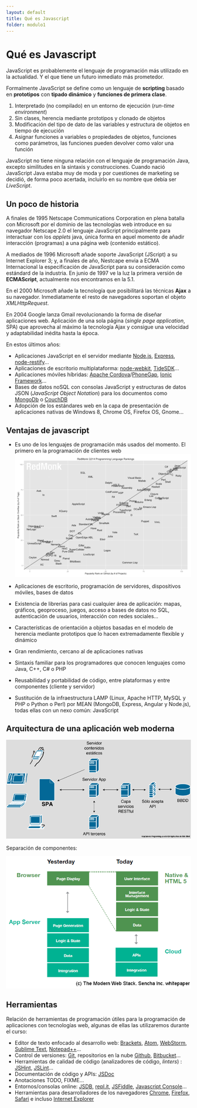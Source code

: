 ```yaml
---
layout: default
title: Qué es Javascript
folder: modulo1
---
```


# Qué es Javascript
JavaScript es probablemente el lenguaje de programación más utilizado en la actualidad. Y el que tiene un futuro inmediato más prometedor.

Formalmente JavaScript se define como un lenguaje de **scripting** basado en **prototipos** con **tipado dinámico** y **funciones de primera clase**.

  1. Interpretado (no compilado) en un entorno de ejecución (_run-time environment_)  
  2. Sin clases, herencia mediante prototipos y clonado de objetos  
  3. Modificación del tipo de dato de las variables y estructura de objetos en tiempo de ejecución  
  4. Asignar funciones a variables o propiedades de objetos, funciones como parámetros, las funciones pueden devolver como valor una función

JavaScript no tiene ninguna relación con el lenguaje de programación Java, excepto similitudes en la sintaxis y construcciones. Cuando nació JavaScript Java estaba muy de moda y por cuestiones de marketing se decidió, de forma poco acertada, incluirlo en su nombre que debía ser _LiveScript_.

## Un poco de historia
A finales de 1995 Netscape Communications Corporation en plena batalla con Microsoft por el dominio de las tecnologías web introduce en su navegador Netscape 2.0 el lenguaje JavaScript principalmente para interactuar con los _applets_ java, única forma en aquel momento de añadir interacción (programas) a una página web (contenido estático).

A mediados de 1996 Microsoft añade soporte JavaScript (JScript) a su Internet Explorer 3; y, a finales de año, Nestcape envia a ECMA Internacional la especificación de JavaScript para su consideración como estándard de la industria. En junio de 1997 ve la luz la primera versión de **ECMAScript**, actualmente nos encontramos en la 5.1.

En el 2000 Microsoft añade la tecnología que posibilitará las técnicas **Ajax** a su navegador. Inmediatamente el resto de navegadores soportan el objeto _XMLHttpRequest_. 

En 2004 Google lanza Gmail revolucionando la forma de diseñar aplicaciones web. Aplicación de una sola página (_single page application_, SPA) que aprovecha al máximo la tecnología Ajax y consigue una velocidad y adaptabilidad inédita hasta la época.

En estos últimos años:  

  + Aplicaciones JavaScript en el servidor mediante <a href="http://nodejs.org" target="_blank">Node.js</a>, <a href="http://expressjs.com" target="_blank">Express</a>, <a href="http://mcavage.me/node-restify" target="_blank">node-restify</a>...  
  + Aplicaciones de escritorio multiplataforma: <a href="http://github.com/rogerwang/node-webkit" target="_blank">node-webkit</a>, <a href="http://www.tidesdk.org" target="_blank">TideSDK</a>...  
  + Aplicaciones móviles híbridas: <a href="http://cordova.apache.org" target="_blank">Apache Cordova</a>/<a href="http://phonegap.com" target="_blank">PhoneGap</a>, <a href="http://ionicframework.com" target="_blank">Ionic Framework</a>...  
  + Bases de datos noSQL con consolas JavaScript y estructuras de datos JSON (_JavaScript Object Notation_) para los documentos como <a href="http://www.mongodb.org" target="_blank">MongoDb</a> o <a href="http://couchdb.apache.org" target="_blank">CouchDB</a>  
  + Adopción de los estándares web en la capa de presentación de aplicaciones nativas de Windows 8, Chrome OS, Firefox OS, Gnome...


## Ventajas de javascript
  + Es uno de los lenguajes de programación más usados del momento. El primero en la programación de clientes web  
  ![Uso lenguajes programación](./images/lang-rank-614-wm1.png)
  
  + Aplicaciones de escritorio, programación de servidores, dispositivos móviles, bases de datos
  
  + Existencia de librerías para casi cualquier área de aplicación: mapas, gráficos, geoproceso, juegos, acceso a bases de datos no SQL, autenticación de usuarios, interacción con redes sociales...
  
  + Características de orientación a objetos basadas en el modelo de herencia mediante prototipos que lo hacen extremadamente flexible y dinámico
  
  + Gran rendimiento, cercano al de aplicaciones nativas
  
  + Sintaxis familiar para los programadores que conocen lenguajes como Java, C++, C# o PHP
  
  + Reusabilidad y portabilidad de código, entre plataformas y entre componentes (cliente y servidor)
  
  + Sustitución de la infraestructura LAMP (Linux, Apache HTTP, MySQL y PHP o Python o Perl) por MEAN (MongoDB, Express, Angular y Node.js), todas ellas con un nexo común: JavaScript
  

## Arquitectura de una aplicación web moderna

![App web moderna](./images/modern_js_app.png)

Separación de componentes: 

![web stack](./images/web_stack.png)

## Herramientas
Relación de herramientas de programación útiles para la programación de aplicaciones con tecnologías web, algunas de ellas las utilizaremos durante el curso:

  + Editor de texto enfocado al desarrollo web: <a href="http://brackets.io" target="_blank">Brackets</a>, <a href="http://atom.io" target="_blank">Atom</a>, <a href="http://www.jetbrains.com/webstorm" target="_blank">WebStorm</a>, <a href="http://www.sublimetext.com" target="_blank">Sublime Text</a>, <a href="http://notepad-plus-plus.org" target="_blank">Notepad++</a>...  
  + Control de versiones: <a href="http://git-scm.com" target="_blank">Git</a>, repositorios en la nube <a href="http://github.com" target="_blank">Github</a>, <a href="http://bitbucket.org" target="_blank">Bitbucket</a>...  
  + Herramientas de calidad de código (analizadores de código, _linters_) : <a href="http://www.jshint.com" target="_blank">JSHint</a>, <a href="http://www.jslint.com" target="_blank">JSLint</a>...  
  + Documentación de código y APIs: <a href="http://usejsdoc.org" target="_blank">JSDoc</a>  
  + Anotaciones TODO, FIXME...  
  + Entornos/consolas online: <a href="http://www.jsdb.org/" target="_blank">JSDB</a>, <a href="http://repl.it" target="_blank">repl.it</a>, <a href="http://jsfiddle.net" target="_blank">JSFiddle</a>, <a href="http://jsconsole.com" target="_blank">Javascript Console</a>...  
  + Herramientas para desarrolladores de los navegadores <a href="http://developer.chrome.com/devtools/index" target="_blank">Chrome</a>, <a href="http://developer.mozilla.org/en-US/docs/Tools" target="_blank">Firefox</a>, <a href="http://developer.apple.com/safari/tools" target="_blank">Safari</a> e incluso <a href="http://msdn.microsoft.com/es-es/library/ie/bg182326.aspx" target="_blank">Internet Explorer</a>  
  

